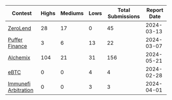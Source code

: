 | Contest | Highs | Mediums | Lows | Total Submissions | Report Date |
| ------ | ----- | ------- | ---- | ----------------- |---------- |
| [ZeroLend](https://immunefi.com/bounty/zerolend-boost/) | 28 | 17 | 0 | 45 | 2024-03-13 |
| [Puffer Finance](https://immunefi.com/bounty/pufferfinance-boost/) | 3 | 6 | 13 | 22 | 2024-03-07 |
| [Alchemix](https://immunefi.com/bounty/alchemix-boost/) | 104 | 21 | 31 | 156 | 2024-05-21 |
| [eBTC](https://immunefi.com/bounty/ebtc-boost/) | 0 | 0 | 4 | 4 | 2024-02-28 |
| [Immunefi Arbitration](https://immunefi.com/bounty/immunefiarbitration-boost/) | 0 | 0 | 3 | 3 | 2024-04-01 |
